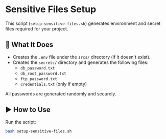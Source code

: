 
# Sensitive Files Setup

This script (`setup-sensitive-files.sh`) generates environment and secret files required for your project.

## 🔧 What It Does

- Creates the `.env` file under the `srcs/` directory (if it doesn't exist).
- Creates the `secrets/` directory and generates the following files:
  - `db_password.txt`
  - `db_root_password.txt`
  - `ftp_password.txt`
  - `credentials.txt` (only if empty)

All passwords are generated randomly and securely.

## ▶️ How to Use

Run the script:

```bash
bash setup-sensitive-files.sh

